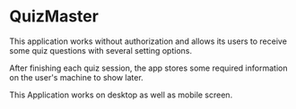 # QuizMaster
This application works without authorization and allows its users to receive some quiz questions with several setting options.  

After finishing each quiz session, the app stores some required information on the user's machine to show later.  

This Application works on desktop as well as mobile screen.
